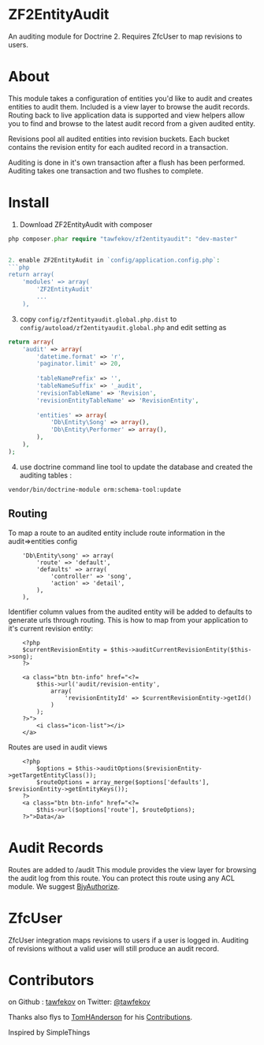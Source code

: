 ZF2EntityAudit
==============

An auditing module for Doctrine 2.  Requires ZfcUser to map revisions to users.

About
=====

This module takes a configuration of entities you'd like to audit and creates 
entities to audit them.  Included is a view layer to browse the audit records.
Routing back to live application data is supported and view helpers
allow you to find and browse to the latest audit record from a given audited entity.

Revisions pool all audited entities into revision buckets.  Each bucket contains the revision entity for each 
audited record in a transaction.

Auditing is done in it's own transaction after a flush has been performed.  Auditing takes one transaction
and two flushes to complete.  


Install
=======
1. Download ZF2EntityAudit with composer 
```php
php composer.phar require "tawfekov/zf2entityaudit": "dev-master"


2. enable ZF2EntityAudit in `config/application.config.php`: 
```php
return array(
    'modules' => array(
        'ZF2EntityAudit'
        ...
    ),
```

3. copy `config/zf2entityaudit.global.php.dist` to `config/autoload/zf2entityaudit.global.php` and edit setting as

```php
return array(
    'audit' => array(
        'datetime.format' => 'r',
        'paginator.limit' => 20,
        
        'tableNamePrefix' => '',
        'tableNameSuffix' => '_audit',
        'revisionTableName' => 'Revision',
        'revisionEntityTableName' => 'RevisionEntity',
        
        'entities' => array(           
            'Db\Entity\Song' => array(),
            'Db\Entity\Performer' => array(),
        ),
    ),
);
```

4. use doctrine command line tool to update the database and created the auditing tables :
```shell
vendor/bin/doctrine-module orm:schema-tool:update
```


Routing
-------

To map a route to an audited entity include route information in the audit=>entities config

```
    'Db\Entity\song' => array(
        'route' => 'default',
        'defaults' => array(
            'controller' => 'song',
            'action' => 'detail',
        ),
    ),
```

Identifier column values from the audited entity will be added to defaults to generate urls through routing.
This is how to map from your application to it's current revision entity:

```
    <?php
    $currentRevisionEntity = $this->auditCurrentRevisionEntity($this->song);
    ?>

    <a class="btn btn-info" href="<?=
        $this->url('audit/revision-entity',
            array(
                'revisionEntityId' => $currentRevisionEntity->getId()
            )
        );
    ?>">
        <i class="icon-list"></i>
    </a>
```

Routes are used in audit views 

```
    <?php
        $options = $this->auditOptions($revisionEntity->getTargetEntityClass());
        $routeOptions = array_merge($options['defaults'], $revisionEntity->getEntityKeys());
    ?>
    <a class="btn btn-info" href="<?=
        $this->url($options['route'], $routeOptions);
    ?>">Data</a>
```


Audit Records
=============

Routes are added to /audit  This module provides the view layer for browsing the audit log
from this route.  You can protect this route using any ACL module.  We suggest [BjyAuthorize].


ZfcUser 
=======

ZfcUser integration maps revisions to users if a user is logged in.  Auditing of revisions without
a valid user will still produce an audit record.


Contributors
============

on Github : [tawfekov]
on Twitter: [@tawfekov]

Thanks also flys to [TomHAnderson] for his [Contributions].

[repository]:https://github.com/tawfekov/ZF2EntityAudit-demo
[Contributions]:https://github.com/tawfekov/ZF2EntityAudit/graphs/contributors
[BjyAuthorize]:github.com/bjyoungblood/BjyAuthorize
[TomHAnderson]:https://github.com/TomHAnderson
[tawfekov]:https://github.com/tawfekov
[@tawfekov]:http://twitter.com/tawfekov

Inspired by SimpleThings